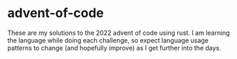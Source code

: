 # advent-of-code

These are my solutions to the 2022 advent of code using rust.
I am learning the language while doing each challenge,
so expect language usage patterns to change (and hopefully improve) as I get further into the days.
